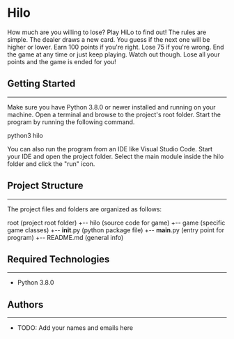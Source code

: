 # Hilo

How much are you willing to lose? Play HiLo to find out! The rules are
simple. The dealer draws a new card. You guess if the next one will be higher or
lower. Earn 100 points if you're right. Lose 75 if you're wrong. End the game at
any time or just keep playing. Watch out though. Lose all your points and the
game is ended for you!

## Getting Started

---
Make sure you have Python 3.8.0 or newer installed and running on your machine.
Open a terminal and browse to the project's root folder. Start the program by
running the following command.

python3 hilo

You can also run the program from an IDE like Visual Studio Code. Start your IDE
and open the project folder. Select the main module inside the hilo folder and
click the "run" icon.

## Project Structure

---
The project files and folders are organized as follows:

root                    (project root folder)
+-- hilo                (source code for game)
  +-- game              (specific game classes)
  +-- __init__.py       (python package file)
  +-- __main__.py       (entry point for program)
+-- README.md           (general info)

## Required Technologies

---

* Python 3.8.0

## Authors

---

* TODO: Add your names and emails here
